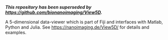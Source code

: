 ***This repository has been superseded by https://github.com/bionanoimaging/View5D.***

A 5-dimensional data-viewer which is part of Fiji and interfaces with Matlab, Python and Julia.
See https://nanoimaging.de/View5D/ for details and examples.
